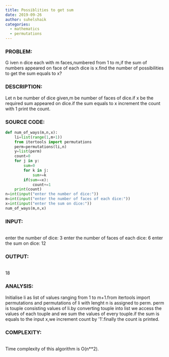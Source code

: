 ```yaml
---
title: Possiblities to get sum
date: 2019-09-26
author: suhelshaik
categories:
  - mathematics
  - permutations
---
```


### PROBLEM:
G
iven n dice each with m faces,numbered from 1 to m,if the sum of numbers
appeared on face of each dice is x.find the number of possibilities to get the
sum equals to x?
### DESCRIPTION:
Let n be number of dice given,m be number of faces of dice.if x be the
required sum appeared on dice.if the sum equals to x increment the count with 1
print the count.
### SOURCE CODE:
```python
def num_of_ways(m,n,x):
    li=list(range(1,m+1))
    from itertools import permutations
    perm=permutations(li,n)
    y=list(perm)
    count=0
    for j in y:
        sum=0
        for k in j:
            sum+=k
        if(sum==x):
            count+=1
    print(count)
n=int(input("enter the number of dice:"))    
m=int(input("enter the number of faces of each dice:"))
x=int(input("enter the sum on dice:"))
num_of_ways(m,n,x)
```
### INPUT:
<br>
enter the number of dice: 3  
enter the number of faces of each dice: 6
enter the sum on dice: 12

### OUTPUT:
<br>
18

### ANALYSIS:
Initialise li as list of values ranging from 1 to m+1.from itertools import
permutations and permutations of li with lenght n is assigned to perm.
perm is touple consisting values of li.by converting touple into list we
access the values of each touple and we sum the values of every touple.if
the sum is equals to the input x,we increment count by '1'.finally the count
is printed.
### COMPLEXITY:
<br>
     Time complexity of this algorithm is O(n**2).
